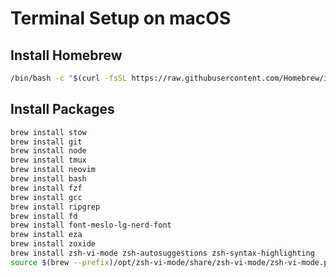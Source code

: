 # Terminal Setup on macOS

## Install Homebrew
```bash
/bin/bash -c "$(curl -fsSL https://raw.githubusercontent.com/Homebrew/install/HEAD/install.sh)"
```

## Install Packages

```bash
brew install stow
brew install git
brew install node
brew install tmux
brew install neovim
brew install bash
brew install fzf
brew install gcc
brew install ripgrep
brew install fd
brew install font-meslo-lg-nerd-font
brew install eza
brew install zoxide
brew install zsh-vi-mode zsh-autosuggestions zsh-syntax-highlighting
source $(brew --prefix)/opt/zsh-vi-mode/share/zsh-vi-mode/zsh-vi-mode.plugin.zsh
```
